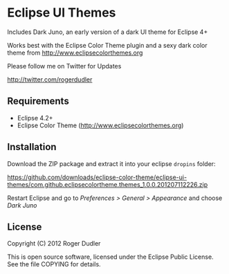 Eclipse UI Themes
=================

Includes Dark Juno, an early version of a dark UI theme for Eclipse 4+

Works best with the Eclipse Color Theme plugin and a sexy dark color theme from http://www.eclipsecolorthemes.org

Please follow me on Twitter for Updates

http://twitter.com/rogerdudler

Requirements
------------

* Eclipse 4.2+
* Eclipse Color Theme (http://www.eclipsecolorthemes.org)

Installation
------------

Download the ZIP package and extract it into your eclipse ```dropins``` folder:

https://github.com/downloads/eclipse-color-theme/eclipse-ui-themes/com.github.eclipsecolortheme.themes_1.0.0.201207112226.zip

Restart Eclipse and go to *Preferences > General > Appearance* and choose *Dark Juno*

License
-------

Copyright (C) 2012 Roger Dudler

This is open source software, licensed under the Eclipse Public License. See the file COPYING for details.